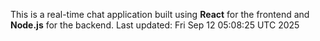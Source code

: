 This is a real-time chat application built using **React** for the frontend and **Node.js** for the backend.
Last updated: Fri Sep 12 05:08:25 UTC 2025
